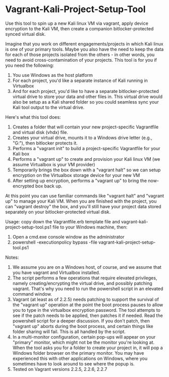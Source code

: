 # Vagrant-Kali-Project-Setup-Tool
Use this tool to spin up a new Kali linux VM via vagrant, apply device encryption to the Kali VM, then create a companion bitlocker-protected synced virtual disk.

Imagine that you work on different engagements/projects in which Kali linux is one of your primary tools.  Maybe you also have the need to keep the data for each of those projects isolated from the others - in other words, you need to avoid cross-contamination of your projects.  This tool is for you if you need the following:

1. You use Windows as the host platform
2. For each project, you'd like a separate instance of Kali running in Virtualbox
3. And for each project, you'd like to have a separate bitlocker-protected virtual drive to store your data and other files in.  This virtual drive would also be setup as a Kali shared folder so you could seamless sync your Kali tool output to the virtual drive.

Here's what this tool does:

1. Creates a folder that will contain your new project-specific Vagrantfile and virtual disk (vhdx) file.
2. Creates your virtual drive, mounts it to a Windows drive letter (e.g., "G:\"), then bitlocker protects it.
3. Performs a "vagrant init" to build a project-specific Vagrantfile for your Kali box
4. Performs a "vagrant up" to create and provision your Kali linux VM (we assume Virtualbox is your VM provider)
5. Temporarily brings the box down with a "vagrant halt" so we can setup encryption on the Virtualbox storage device for your new VM
6. After setting up encryption, performs a "vagrant up" to bring the now-encrypted box back up.

At this point you can use familiar commands like "vagrant halt" and "vagrant up" to manage your Kali VM.  When you are finished with the project, you can "vagrant destroy" the box, and you'll still have your project data stored separately on your bitlocker-protected virtual disk.

Usage: copy down the Vagrantfile.erb template file and vagrant-kali-project-setup-tool.ps1 file to your Windows machine, then:

1. Open a cmd.exe console window as the administrator
2. powershell -executionpolicy bypass -file vagrant-kali-project-setup-tool.ps1

Notes:

1. We assume you are on a Windows host, of course, and we assume that you have vagrant and Virtualbox installed.
2. The script performs a few operations that require elevated privileges, namely creating/encrypting the virtual drive, and possibly patching vagrant.  That's why you need to run the powershell script in an elevated command window.
3. Vagrant (at least as of 2.2.5) needs patching to support the survival of the "vagrant up" operation at the point the boot process pauses to allow you to type in the virtualbox encryption password.  The tool attempts to see if the patch needs to be applied, then patches it if needed. Read the powershell script for a deeper discussion.  If you don't patch, then "vagrant up" aborts during the boot process, and certain things like folder sharing will fail.  This is all handled by the script.
4. In a multi-monitor configuration, certain pop-ups will appear on your "primary" monitor, which might not be the monitor you're looking at. When the tool asks you for a folder to create your project in, it will pop a Windows folder browser on the primary monitor.  You may have experienced this with other applications on Windows, where you sometimes have to look around to see where the popup is.
5. Tested on Vagrant versions 2.2.5, 2.2.6, 2.2.7


